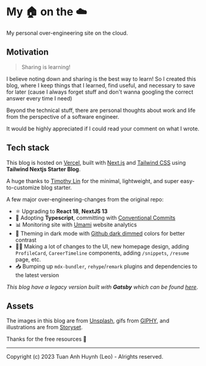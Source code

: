 # My 🏠 on the ☁️

My personal over-engineering site on the cloud.

## Motivation

> Sharing is learning!

I believe noting down and sharing is the best way to learn! So I created this blog, where I keep things that I learned, find useful, and necessary to save for later (cause I always forget stuff and don't wanna googling the correct answer every time I need)

Beyond the technical stuff, there are personal thoughts about work and life from the perspective of a software engineer.

It would be highly appreciated if I could read your comment on what I wrote.

## Tech stack

This blog is hosted on [Vercel](https://vercel.com/), built with [Next.js](https://nextjs.org/) and [Tailwind CSS](https://tailwindcss.com/) using **Tailwind Nextjs Starter Blog**.

A huge thanks to [Timothy Lin](https://twitter.com/timlrxx) for the minimal, lightweight, and super easy-to-customize blog starter.

A few major over-engineering-changes from the original repo:

- ⚛️ Upgrading to **React 18**, **NextJS 13**
- 🎉 Adopting **Typescript**, committing with [Conventional Commits](https://www.conventionalcommits.org/)
- 📊 Monitoring site with [Umami](https://umami.is/) website analytics
- 👀 Theming in dark mode with [Github dark dimmed](https://github.blog/changelog/2021-04-14-dark-and-dimmed-themes-are-now-generally-available/) colors for better contrast
- 👨‍💻 Making a lot of changes to the UI, new homepage design, adding `ProfileCard`, `CareerTimeline` components, adding `/snippets`, `/resume` page, etc.
- 📥 Bumping up `mdx-bundler`, `rehype`/`remark` plugins and dependencies to the latest version

_This blog have a legacy version built with **Gatsby** which can be found [here](https://leo-blog-legacy.vercel.app/)_.

## Assets

The images in this blog are from [Unsplash](https://unsplash.com/), gifs from [GIPHY](https://giphy.com/), and illustrations are from [Storyset](https://storyset.com/).

Thanks for the free resources 🙏

---

Copyright (c) 2023 Tuan Anh Huynh (Leo) - Alrights reserved.
